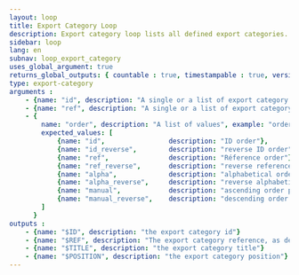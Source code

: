 ```yaml
---
layout: loop
title: Export Category Loop
description: Export category loop lists all defined export categories.
sidebar: loop
lang: en
subnav: loop_export_category
uses_global_argument: true
returns_global_outputs: { countable : true, timestampable : true, versionable : false }
type: export-category
arguments :
    - {name: "id", description: "A single or a list of export category ids.", example: "id=\"2\", id=\"1,4,7\""}
    - {name: "ref", description: "A single or a list of export category references.", example: "ref=\"thelia.export.customer\", id=\"thelia.export.customer,thelia.export.products\"", from_version: "2.4"}
    - {
        name: "order", description: "A list of values", example: "order=\"alpha\"", default: "manual",
        expected_values: [
            {name: "id",                description: "ID order"},
            {name: "id_reverse",        description: "reverse ID order"},
            {name: "ref",               description: "Réference order"},
            {name: "ref_reverse",       description: "reverse reference order"},
            {name: "alpha",             description: "alphabetical order on title"},
            {name: "alpha_reverse",     description: "reverse alphabetical order on title"},
            {name: "manual",            description: "ascending order position"},
            {name: "manual_reverse",    description: "descending order position"}
        ]
      }
outputs :
    - {name: "$ID", description: "the export category id"}
    - {name: "$REF", description: "The export category reference, as defined in a config.xml file", from_version: "2.4"}
    - {name: "$TITLE", description: "the export category title"}
    - {name: "$POSITION", description: "the export category position"}
---
```

